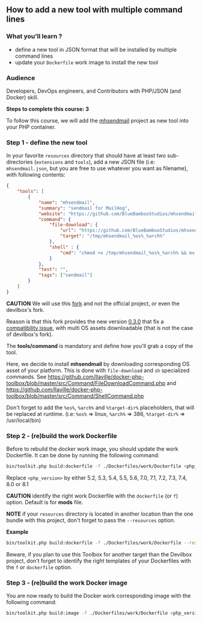 ## How to add a new tool with multiple command lines

### What you'll learn ?

- define a new tool in JSON format that will be installed by multiple command lines
- update your `Dockerfile` work image to install the new tool

### Audience

Developers, DevOps engineers, and Contributors with PHP/JSON (and Docker) skill.

**Steps to complete this course: 3**

To follow this course, we will add the [mhsendmail](https://github.com/mailhog/mhsendmail) project as new tool into your PHP container.

### Step 1 - define the new tool

In your favorite `resources` directory that should have at least two sub-directories (`extensions` and `tools`),
add a new JSON file (i.e: `mhsendmail.json`, but you are free to use whatever you want as filename), with following contents:

```json
{
    "tools": [
        {
            "name": "mhsendmail",
            "summary": "sendmail for MailHog",
            "website": "https://github.com/BlueBambooStudios/mhsendmail",
            "command": {
                "file-download": {
                    "url": "https://github.com/BlueBambooStudios/mhsendmail/releases/download/v0.3.0/mhsendmail_%os%_%arch%",
                    "target": "/tmp/mhsendmail_%os%_%arch%"
                },
                "shell" : {
                    "cmd": "chmod +x /tmp/mhsendmail_%os%_%arch% && mv /tmp/mhsendmail_%os%_%arch% %target-dir%/mhsendmail"
                }
            },
            "test": "",
            "tags": ["sendmail"]
        }
    ]
}
```
**CAUTION** We will use this [fork](https://github.com/BlueBambooStudios/mhsendmail) and not the official project, or even the devilbox's fork.

Reason is that this fork provides the new version [0.3.0](https://github.com/BlueBambooStudios/mhsendmail/releases/tag/v0.3.0)
that fix a [compatibility issue](https://github.com/mailhog/mhsendmail/pull/19), with multi OS assets downloadable
(that is not the case of devilbox's fork).

The **tools/command** is mandatory and define how you'll grab a copy of the tool.

Here, we decide to install **mhsendmail** by downloading corresponding OS asset of your platform.
This is done with `file-download` and `sh` specialized commands.
See https://github.com/llaville/docker-php-toolbox/blob/master/src/Command/FileDownloadCommand.php
and https://github.com/llaville/docker-php-toolbox/blob/master/src/Command/ShellCommand.php

Don't forget to add the `%os%`, `%arch%` and `%target-dir%` placeholders, that will be replaced at runtime.
(i.e: `%os%` => linux, `%arch%` => 386, `%target-dir%` => /usr/local/bin)

### Step 2 - (re)build the work Dockerfile

Before to rebuild the docker work image, you should update the work Dockerfile.
It can be done by running the following command:

```bash
bin/toolkit.php build:dockerfile -f ./Dockerfiles/work/Dockerfile <php_version>
```

Replace `<php_version>` by either 5.2, 5.3, 5.4, 5.5, 5.6, 7.0, 7.1, 7.2, 7.3, 7.4, 8.0 or 8.1

**CAUTION** identify the right work Dockerfile with the `dockerfile` (or `f`) option. Default is for **mods** file.

**NOTE** if your `resources` directory is located in another location than the one bundle with this project,
don't forget to pass the `--resources` option.

**Example**

```bash
bin/toolkit.php build:dockerfile -f ./Dockerfiles/work/Dockerfile --resources /home/me/my-project/Dockerfiles/work/Dockerfile 7.4
```

Beware, if you plan to use this Toolbox for another target than the Devilbox project, don't forget to identify the right templates
of your Dockerfiles with the `f` or `dockerfile` option.

### Step 3 - (re)build the work Docker image

You are now ready to build the Docker work corresponding image with the following command:
```bash
bin/toolkit.php build:image -f ./Dockerfiles/work/Dockerfile <php_version>
```
